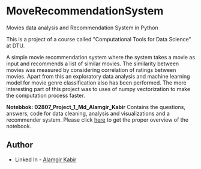 # MoveRecommendationSystem
Movies data analysis and Recommendation System in Python

This is a project of a course called "Computational Tools for Data Science" at DTU. 

A simple movie recommendation system where the system takes a movie as input and recommends a list of similar movies. The similarity between movies was measured by considering correlation of ratings between movies. 
Apart from this an exploratory data analysis and machine learning model for movie genre classification also has been performed. The more interesting part of this project was to uses of numpy vectorization to make the computation process faster.

**Notebbok: 02807_Project_1_Md_Alamgir_Kabir** Contains the questions, answers, code for data cleaning, analysis and visualizations and a recommender system. Please click [here](https://nbviewer.org/github/agkabir/MovieRecommendationSystem/blob/main/02807_Project_1_Md_Alamgir_Kabir.ipynb) to get the proper overview of the notebook.

## Author

- Linked In - [Alamgir Kabir](https://www.linkedin.com/in/mdagkabir)
